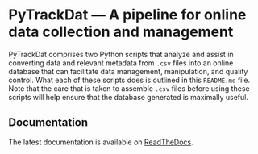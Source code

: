 # PyTrackDat — A pipeline for online data collection and management

PyTrackDat comprises two Python scripts that analyze and assist in converting
data and relevant metadata from `.csv` files into an online database that can
facilitate data management, manipulation, and quality control. What each of
these scripts does is outlined in this `README.md` file. Note that the care
that is taken to assemble `.csv` files before using these scripts will help
ensure that the database generated is maximally useful.

## Documentation

The latest documentation is available on
[ReadTheDocs](https://pytrackdat.readthedocs.io/en/latest/).
